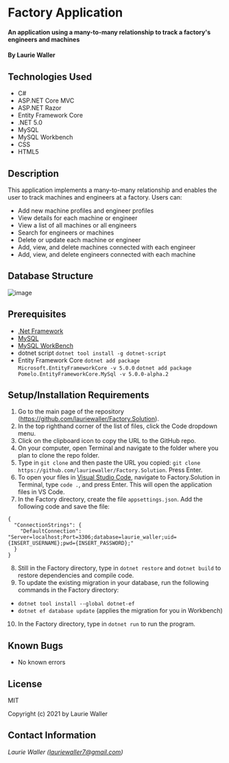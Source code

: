 # Factory Application

#### An application using a many-to-many relationship to track a factory's engineers and machines 

#### By **Laurie Waller**

## Technologies Used

* C#
* ASP.NET Core MVC
* ASP.NET Razor
* Entity Framework Core
* .NET 5.0
* MySQL 
* MySQL Workbench
* CSS
* HTML5

## Description
This application implements a many-to-many relationship and enables the user to track machines and engineers at a factory. Users can:
* Add new machine profiles and engineer profiles
* View details for each machine or engineer 
* View a list of all machines or all engineers
* Search for engineers or machines
* Delete or update each machine or engineer
* Add, view, and delete machines connected with each engineer
* Add, view, and delete engineers connected with each machine

## Database Structure 

![image](https://user-images.githubusercontent.com/57472714/120923419-4b396480-c683-11eb-8677-bb1ddea639b7.png)

## Prerequisites
* [.Net Framework](https://dotnet.microsoft.com/download/dotnet/thank-you/sdk-2.2.106-macos-x64-installer)
* [MySQL](https://dev.mysql.com/downloads/file/?id=484914)
* [MySQL WorkBench](https://dev.mysql.com/downloads/file/?id=484391)
* dotnet script 
  `dotnet tool install -g dotnet-script`
* Entity Framework Core
  `dotnet add package Microsoft.EntityFrameworkCore -v 5.0.0`
  `dotnet add package Pomelo.EntityFrameworkCore.MySql -v 5.0.0-alpha.2`

## Setup/Installation Requirements

  1. Go to the main page of the repository (https://github.com/lauriewaller/Factory.Solution).
  2. In the top righthand corner of the list of files, click the Code dropdown menu.
  3. Click on the clipboard icon to copy the URL to the GitHub repo.
  4. On your computer, open Terminal and navigate to the folder where you plan to clone the repo folder.
  5. Type in `git clone` and then paste the URL you copied: `git clone https://github.com/lauriewaller/Factory.Solution`. Press Enter.
  6. To open your files in [Visual Studio Code](https://code.visualstudio.com/),
  navigate to Factory.Solution in Terminal, type `code .`, and press Enter. This will open the application files in VS Code.
  7. In the Factory directory, create the file `appsettings.json`. Add the following code and save the file:

    {
      "ConnectionStrings": {
        "DefaultConnection": "Server=localhost;Port=3306;database=laurie_waller;uid={INSERT_USERNAME};pwd={INSERT_PASSWORD};"
      }
    }
  8. Still in the Factory directory, type in `dotnet restore` and `dotnet build` to restore dependencies and compile code.
  9. To update the existing migration in your database, run the following commands in the Factory directory:
  
  * `dotnet tool install --global dotnet-ef`
  * `dotnet ef database update` (applies the migration for you in Workbench)
 
  10. In the Factory directory, type in `dotnet run` to run the program. 


## Known Bugs

* No known errors

## License

MIT

Copyright (c) 2021 by Laurie Waller

## Contact Information

_Laurie Waller (lauriewaller7@gmail.com)_
